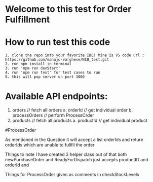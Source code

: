# Welcome to this test for Order Fulfillment

# How to run test this code

    1. clone the repo into your favorite IDE! Mine is VS code url : https://github.com/manujo-varghese/NIB_test.git
    2. run npm install in terminal
    3. run 'npm run devStart'
    4. run 'npm run test' for test cases to run
    5. this will pop server on port 3000
# Available API endpoints:

1. orders // fetch all orders
    a. orderId // get individual order
    b. processOrders // perform ProcessOrder
2. products // fetch all products
    a. productId // get individual product


#ProcessOrder

As mentioned in the Question it will accept a list orderIds and return orderIds
which are unable to fullfil the order

Things to note I have created 3 helper class out of that
both newPurchaseOrder and ReadyForDispatch just accepts productID and orderId and

Things for ProcessOrder given as comments in checkStockLevels